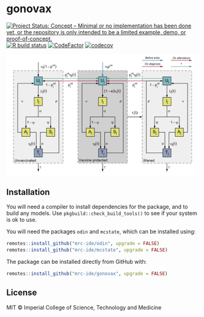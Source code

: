 # gonovax

<!-- badges: start -->
[![Project Status: Concept – Minimal or no implementation has been done yet, or the repository is only intended to be a limited example, demo, or proof-of-concept.](https://www.repostatus.org/badges/latest/concept.svg)](https://www.repostatus.org/#concept)
[![R build status](https://github.com/mrc-ide/gonovax/workflows/R-CMD-check/badge.svg)](https://github.com/mrc-ide/gonovax/actions)
[![CodeFactor](https://www.codefactor.io/repository/github/mrc-ide/gonovax/badge?s=1d60596994e72a75be157e74ec8e23948e90fc31)](https://www.codefactor.io/repository/github/mrc-ide/gonovax)
[![codecov](https://codecov.io/gh/mrc-ide/gonovax/branch/master/graph/badge.svg?token=9u8S3v45AX)](https://codecov.io/gh/mrc-ide/gonovax)
<!-- badges: end -->

<img src="man/figures/vax_diagram.png" align="center" style = "border: none; float: center;" width = "800px">


## Installation

You will need a compiler to install dependencies for the package, and to build
any models. Use `pkgbuild::check_build_tools()` to see if your system is ok to
use.

You will need the packages `odin` and `mcstate`, which can be installed using:

```r
remotes::install_github("mrc-ide/odin", upgrade = FALSE)
remotes::install_github("mrc-ide/mcstate", upgrade = FALSE)
```


The package can be installed directly from GitHub with:

```r
remotes::install_github("mrc-ide/gonovax", upgrade = FALSE)
```

## License

MIT © Imperial College of Science, Technology and Medicine

